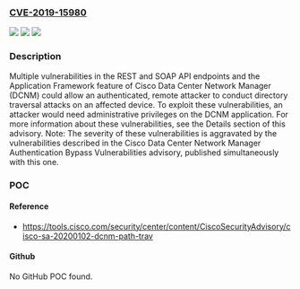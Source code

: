 ### [CVE-2019-15980](https://cve.mitre.org/cgi-bin/cvename.cgi?name=CVE-2019-15980)
![](https://img.shields.io/static/v1?label=Product&message=Cisco%20Data%20Center%20Network%20Manager%20&color=blue)
![](https://img.shields.io/static/v1?label=Version&message=n%2Fa&color=blue)
![](https://img.shields.io/static/v1?label=Vulnerability&message=CWE-22&color=brighgreen)

### Description

Multiple vulnerabilities in the REST and SOAP API endpoints and the Application Framework feature of Cisco Data Center Network Manager (DCNM) could allow an authenticated, remote attacker to conduct directory traversal attacks on an affected device. To exploit these vulnerabilities, an attacker would need administrative privileges on the DCNM application. For more information about these vulnerabilities, see the Details section of this advisory. Note: The severity of these vulnerabilities is aggravated by the vulnerabilities described in the Cisco Data Center Network Manager Authentication Bypass Vulnerabilities advisory, published simultaneously with this one.

### POC

#### Reference
- https://tools.cisco.com/security/center/content/CiscoSecurityAdvisory/cisco-sa-20200102-dcnm-path-trav

#### Github
No GitHub POC found.

